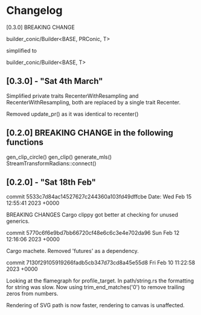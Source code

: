 # Changelog

[0.3.0] BREAKING CHANGE

builder_conic/Builder<BASE, PRConic, T>

simplified to

builder_conic/Builder<BASE, T>

## [0.3.0] - "Sat 4th March"

Simplified private traits RecenterWithResampling and RecenterWithResampling,
both are replaced by a single trait Recenter.

Removed update_pr() as it was identical to recenter()

## [0.2.0] BREAKING CHANGE in the following functions

gen_clip_circle()
gen_clip()
generate_mls()
StreamTransformRadians::connect()

## [0.2.0] - "Sat 18th Feb"

commit 5533c7d84ac14527627c244360a103fd49dffcbe
Date:   Wed Feb 15 12:55:41 2023 +0000

BREAKING CHANGES
Cargo clippy got better at checking for unused generics.

commit 5770c6f6e9bd7bb66720cf48e6c6c3e4e702da96
Sun Feb 12 12:16:06 2023 +0000

Cargo machete. Removed 'futures' as a dependency.

commit 7130f29105919266fadb5cb347d73cd8a45e55d8
Fri Feb 10 11:22:58 2023 +0000

Looking at the flamegraph for profile_target.
In path/string.rs the formatting for string was slow.
Now using trim_end_matches('0') to remove trailing zeros from numbers.

Rendering of SVG path is now faster, rendering to canvas is unaffected.
